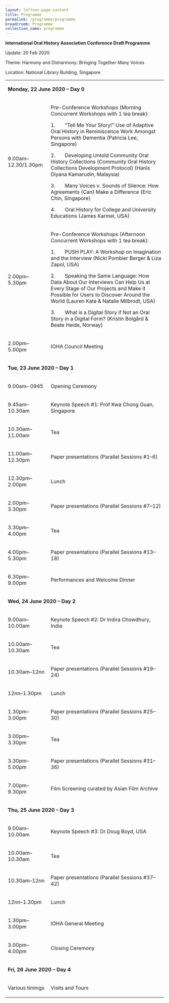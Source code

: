 ```yaml
---
layout: leftnav-page-content
title: Programme
permalink: /programme/programme
breadcrumb: Programme
collection_name: programme
---
```


**International Oral History Association Conference 
Draft Programme**

Update: 20 Feb 2020

 

Theme: Harmony and Disharmony: Bringing Together Many Voices

Location: National Library Building, Singapore

<table>
<tbody>
<tr>
<td colspan="2" width="471">
<p><b>Monday, 22 June 2020 &ndash; Day 0</b></p>
</td>
</tr>
<tr>
<td width="120">
<p>9.00am&ndash;12.30/1.30pm</p>
</td>
<td width="351">
<p>Pre-Conference Workshops (Morning Concurrent Workshops with 1 tea break):</p>
<p>1.&nbsp;&nbsp;&nbsp;&nbsp;&nbsp;&nbsp; &ldquo;Tell Me Your Story!&rdquo; Use of Adaptive Oral History in Reminiscence Work Amongst Persons with Dementia (Patricia Lee, Singapore)</p>
<p>2.&nbsp;&nbsp;&nbsp;&nbsp;&nbsp;&nbsp; Developing Untold Community Oral History Collections (Community Oral History Collections Development Protocol) (Hanis Diyana Kamarudin, Malaysia)</p>
<p>3.&nbsp;&nbsp;&nbsp;&nbsp;&nbsp;&nbsp; Many Voices v. Sounds of Silence: How Agreements (Can) Make a Difference (Eric Chin, Singapore)</p>
<p>4.&nbsp;&nbsp;&nbsp;&nbsp;&nbsp;&nbsp; Oral History for College and University Educations (James Karmel, USA)</p>
</td>
</tr>
<tr>
<td width="120">
<p>2.00pm&ndash;5.30pm</p>
</td>
<td width="351">
<p>Pre-Conference Workshops (Afternoon Concurrent Workshops with 1 tea break):</p>
<p>1.&nbsp;&nbsp;&nbsp;&nbsp;&nbsp;&nbsp; PUSH PLAY: A Workshop on Imagination and the Interview (Nicki Pombier Berger &amp; Liza Zapol, USA)</p>
<p>2.&nbsp;&nbsp;&nbsp;&nbsp;&nbsp;&nbsp; Speaking the Same Language: How Data About Our Interviews Can Help Us at Every Stage of Our Projects and Make it Possible for Users to Discover Around the World (Lauren Kata &amp; Natalie Milbrodt, USA)</p>
<p>3.&nbsp;&nbsp;&nbsp;&nbsp;&nbsp;&nbsp; What is a Digital Story if Not an Oral Story in a Digital Form? (Kristin Bolg&aring;rd &amp; Beate Heide, Norway)</p>
</td>
</tr>
<tr>
<td width="120">
<p>2.00pm&ndash;5.00pm</p>
</td>
<td width="351">
<p>IOHA Council Meeting</p>
</td>
</tr>
<tr>
<td colspan="2" width="471">
<p><b>Tue, 23 June 2020 &ndash; Day 1</b></p>
</td>
</tr>
<tr>
<td width="120">
<p>9.00am&ndash; 0945</p>
</td>
<td width="351">
<p>Opening Ceremony</p>
</td>
</tr>
<tr>
<td width="120">
<p>9.45am&ndash;10.30am</p>
</td>
<td width="351">
<p>Keynote Speech #1: Prof Kwa Chong Guan, Singapore</p>
</td>
</tr>
<tr>
<td width="120">
<p>10.30am&ndash;11.00am</p>
</td>
<td width="351">
<p>Tea</p>
</td>
</tr>
<tr>
<td width="120">
<p>11.00am&ndash;12.30pm</p>
</td>
<td width="351">
<p>Paper presentations (Parallel Sessions #1&ndash;6)</p>
</td>
</tr>
<tr>
<td width="120">
<p>12.30pm&ndash;2.00pm</p>
</td>
<td width="351">
<p>Lunch</p>
</td>
</tr>
<tr>
<td width="120">
<p>2.00pm&ndash;3.30pm</p>
</td>
<td width="351">
<p>Paper presentations (Parallel Sessions #7&ndash;12)</p>
</td>
</tr>
<tr>
<td width="120">
<p>3.30pm&ndash;4.00pm</p>
</td>
<td width="351">
<p>Tea</p>
</td>
</tr>
<tr>
<td width="120">
<p>4.00pm&ndash;5.30pm</p>
</td>
<td width="351">
<p>Paper presentations (Parallel Sessions #13&ndash;18)</p>
</td>
</tr>
<tr>
<td width="120">
<p>6.30pm&ndash;9.00pm</p>
</td>
<td width="351">
<p>Performances and Welcome Dinner</p>
</td>
</tr>
<tr>
<td colspan="2" width="471">
<p><b>Wed, 24 June 2020 &ndash; Day 2</b></p>
</td>
</tr>
<tr>
<td width="120">
<p>9.00am&ndash;10.00am</p>
</td>
<td width="351">
<p>Keynote Speech #2: Dr Indira Chowdhury, India</p>
</td>
</tr>
<tr>
<td width="120">
<p>10.00am&ndash;10.30am</p>
</td>
<td width="351">
<p>Tea</p>
</td>
</tr>
<tr>
<td width="120">
<p>10.30am&ndash;12nn</p>
</td>
<td width="351">
<p>Paper presentations (Parallel Sessions #19&ndash;24)</p>
</td>
</tr>
<tr>
<td width="120">
<p>12nn&ndash;1.30pm</p>
</td>
<td width="351">
<p>Lunch</p>
</td>
</tr>
<tr>
<td width="120">
<p>1.30pm&ndash;3.00pm</p>
</td>
<td width="351">
<p>Paper presentations (Parallel Sessions #25&ndash;30)</p>
</td>
</tr>
<tr>
<td width="120">
<p>3.00pm&ndash;3.30pm</p>
</td>
<td width="351">
<p>Tea</p>
</td>
</tr>
<tr>
<td width="120">
<p>3.30pm&ndash;5.00pm</p>
</td>
<td width="351">
<p>Paper presentations (Parallel Sessions #31&ndash;36)</p>
</td>
</tr>
<tr>
<td width="120">
<p>7.00pm&ndash;9.30pm</p>
</td>
<td width="351">
<p>Film Screening curated by Asian Film Archive</p>
</td>
</tr>
<tr>
<td colspan="2" width="471">
<p><b>Thu, 25 June 2020 &ndash; Day 3</b></p>
</td>
</tr>
<tr>
<td width="120">
<p>9.00am&ndash;10.00am</p>
</td>
<td width="351">
<p>Keynote Speech #3: Dr Doug Boyd, USA</p>
</td>
</tr>
<tr>
<td width="120">
<p>10.00am&ndash;10.30am</p>
</td>
<td width="351">
<p>Tea</p>
</td>
</tr>
<tr>
<td width="120">
<p>10.30am&ndash;12nn</p>
</td>
<td width="351">
<p>Paper presentations (Parallel Sessions #37&ndash;42)</p>
</td>
</tr>
<tr>
<td width="120">
<p>12nn&ndash;1.30pm</p>
</td>
<td width="351">
<p>Lunch</p>
</td>
</tr>
<tr>
<td width="120">
<p>1.30pm&ndash;3.00pm</p>
</td>
<td width="351">
<p>IOHA General Meeting</p>
</td>
</tr>
<tr>
<td width="120">
<p>3.00pm&ndash;4.00pm</p>
</td>
<td width="351">
<p>Closing Ceremony</p>
</td>
</tr>
<tr>
<td colspan="2" width="471">
<p><b>Fri, 26 June 2020 &ndash; Day 4</b></p>
</td>
</tr>
<tr>
<td width="120">
<p>Various timings</p>
</td>
<td width="351">
<p>Visits and Tours</p>
</td>
</tr>
</tbody>
</table>
<p>&nbsp;</p>